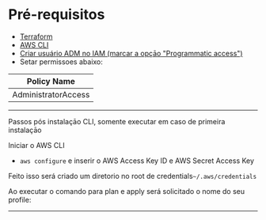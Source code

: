# Pré-requisitos

- [Terraform](https://www.terraform.io/downloads.html)
- [AWS CLI](https://docs.aws.amazon.com/cli/latest/userguide/install-macos.html)
- [Criar usuário ADM no IAM (marcar a opçāo "Programmatic access")](https://console.aws.amazon.com/iam/home#/users$new?step=details)
- Setar permissoes abaixo:

Policy Name| 
| -------------             |
|AdministratorAccess        |
---
Passos pós instalaçāo CLI, somente executar em caso de primeira instalaçāo

Iniciar o AWS CLI

- `aws configure` e  inserir o AWS Access Key ID e AWS Secret Access Key

Feito isso será criado um diretorio no root de credentials`~/.aws/credentials`

Ao executar o comando para plan e apply será solicitado o nome do seu profile:

---
